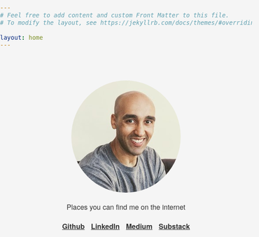 ```yaml
---
# Feel free to add content and custom Front Matter to this file.
# To modify the layout, see https://jekyllrb.com/docs/themes/#overriding-theme-defaults

layout: home
---
```


  <style>
    html, body {
      width: 100%;
      font-family:  "Helvetica Neue", Helvetica, Arial, "Lucida Grande";
      font-size: 1.0em;
      background-color: whitesmoke;
      color: #333;
      margin: 0;
      padding: 0;
    }
    html a {
      color: #333;
      font-weight: bold;
    }
    img {
      border-radius: 50%;
    }
    #container {
      max-width: 500px;
      margin: 0 auto;
      padding: 40px 0;
      text-align: center;
    }
    h1 a:hover {
      text-decoration: none;
    } 
    ul {
      list-style-type: none;
    }
    li {
      padding: 5px;
      display: inline-block;
    }
  </style>
 
  <div id="container">
    <p><img src="/images/me.jpg" /></p>
    <p>
      <p>Places you can find me on the internet</p>
      <ul style="padding: 0;">
        <li><a href="https://github.com/asim">Github</a></li>
        <li><a href="https://www.linkedin.com/in/asimaslam/">LinkedIn</a></li>
        <li><a href="https://medium.com/@asimaslam">Medium</a></li>
        <li><a href="https://asimaslam.substack.com">Substack</a></li>
      </ul>
    </p>
  </div>

<script>
  (function(i,s,o,g,r,a,m){i['GoogleAnalyticsObject']=r;i[r]=i[r]||function(){
  (i[r].q=i[r].q||[]).push(arguments)},i[r].l=1*new Date();a=s.createElement(o),
  m=s.getElementsByTagName(o)[0];a.async=1;a.src=g;m.parentNode.insertBefore(a,m)
  })(window,document,'script','https://www.google-analytics.com/analytics.js','ga');

  ga('create', 'UA-38418434-1', 'auto');
  ga('send', 'pageview');

</script>
